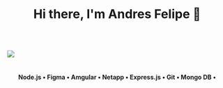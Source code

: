 <h1 align="center">Hi there, I'm Andres Felipe 👋 </h1>

<br><br>

<img src="https://user-images.githubusercontent.com/73097560/115834477-dbab4500-a447-11eb-908a-139a6edaec5c.gif"><br><br>

<h4 align="center">
  <p1> Node.js </p1>
  •
  <p1> Figma </p1>
  •
  <p1> Amgular </p1>
  •
  <p1> Netapp </p1>
  •
  <p1> Express.js </p1>
  •
  <p1> Git </p1>
  •
  <p1> Mongo DB </p1>
  •
 </h3>

